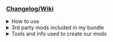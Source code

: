 <html>
<h3><a href="" target="_blank">Changelog/Wiki</a></h3>
<details> <!-- How to use -->
  <summary>How to use</summary>
  <ul>
    <li>Download this repo and add the files to "[...]\Steam\steamapps\common\ELDEN RING\Game"</li>
    <li>On Windows: start "[...]\ELDEN RING\Game\ModEngine-2.1.0.0-win64\launchmod_eldenring.bat"</li>
    <li>On Steam Deck: set launch options to<BR>
      echo "%command%" | sed 's/start_protected_game/eldenring/' | WINEDLLOVERRIDES="dinput8.dll=n,b" sh</li>
  </ul>
</details>
<details> <!-- 3rd party mods included in our bundle -->
  <summary>3rd party mods included in my bundle</summary>
  <ul>
    <li><a href="https://www.nexusmods.com/eldenring/mods/117">Elden Mod Loader</a></li>
    <li><a href="https://github.com/soulsmods/ModEngine2/releases">ModEngine2 for Windows</a></li>
    <li><a href="https://github.com/Cloudef/ModEngine2/releases">ModEngine2 for Proton</a></li>
    <li><a href="https://www.nexusmods.com/eldenring/mods/501">Faster Respawn</a></li>
    <li><a href="https://www.nexusmods.com/eldenring/mods/175">Remove black bars</a></li>
    <li><a href="https://www.nexusmods.com/eldenring/mods/216">Unlock the framerate</a></li>
    <li><a href="https://www.nexusmods.com/eldenring/mods/3091">Map for Goblins</a></li>
  </ul>
</details>
<details> <!-- Tools and info used to create our mods -->
  <summary>Tools and info used to create our mods</summary>
  <ul>
    <li>.dll files go into "[...]\ELDEN RING\Game\mods" </li>
    <li>gamefile overwrites go into "[...]\ELDEN RING\Game\mod" (SteamDeck) and "[...]\ELDEN
      RING\Game\ModEngine-2.1.0.0-win64\mod" (Windows) </li>
    <li><a href="https://www.youtube.com/watch?v=8wSfX3cKN44">Elden Ring Mods on Steam Deck (Tutorial)o</a></li>
  </ul>
</details>